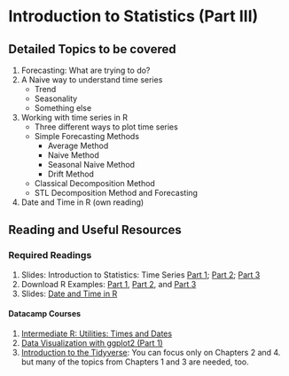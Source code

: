 # Introduction to Statistics (Part III)

## Detailed Topics to be covered

1. Forecasting: What are trying to do?
2. A Naive way to understand time series
    - Trend
    - Seasonality
    - Something else
3. Working with time series in R
    - Three different ways to plot time series
    - Simple Forecasting Methods
        * Average Method
        * Naive Method
        * Seasonal Naive Method
        * Drift Method
    - Classical Decomposition Method
    - STL Decomposition Method and Forecasting
4. Date and Time in R (own reading)
  
## Reading and Useful Resources

### Required Readings

1. Slides:  Introduction to Statistics: Time Series [Part 1](../lecture/univariate_statistics_intro03.pdf); [Part 2](../lecture/univariate_statistics_intro04.pdf); [Part 3](../lecture/univariate_statistics_intro05.pdf)
2. Download R Examples: [Part 1](../lecture/examples/intro-to-stat01.R),  [Part 2](../lecture/examples/intro-to-stat02.R), and  [Part 3](../lecture/examples/intro-to-stat03.R) 
3. Slides: [Date and Time in R](../lecture/univariate_statistics_intro06.pdf)


#### Datacamp Courses

1. [Intermediate R: Utilities: Times and Dates](https://www.datacamp.com/courses/intermediate-r)
2. [Data Visualization with ggplot2 (Part 1)](https://www.datacamp.com/courses/data-visualization-with-ggplot2-1)
3. [Introduction to the Tidyverse](https://www.datacamp.com/courses/introduction-to-the-tidyverse): You can focus only on Chapters 2 and 4. but many of the topics from Chapters 1 and 3 are needed, too. 